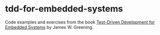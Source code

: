 # tdd-for-embedded-systems
Code examples and exercises from the book [Test-Driven Development for Embedded Systems](https://pragprog.com/titles/jgade/test-driven-development-for-embedded-c/) by James W. Greening.
